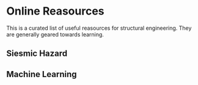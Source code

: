 # Online Reasources

This is a curated list of useful reasources for structural engineering. They are generally geared towards learning.



## Siesmic Hazard


## Machine Learning
